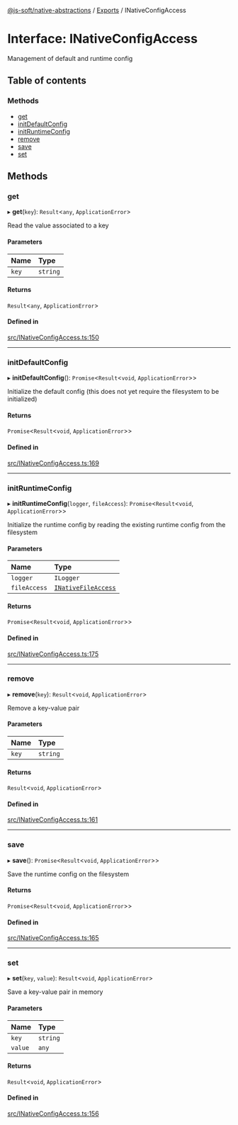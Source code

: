 [@js-soft/native-abstractions](../README.md) / [Exports](../modules.md) / INativeConfigAccess

# Interface: INativeConfigAccess

Management of default and runtime config

## Table of contents

### Methods

- [get](INativeConfigAccess.md#get)
- [initDefaultConfig](INativeConfigAccess.md#initdefaultconfig)
- [initRuntimeConfig](INativeConfigAccess.md#initruntimeconfig)
- [remove](INativeConfigAccess.md#remove)
- [save](INativeConfigAccess.md#save)
- [set](INativeConfigAccess.md#set)

## Methods

### get

▸ **get**(`key`): `Result`<`any`, `ApplicationError`\>

Read the value associated to a key

#### Parameters

| Name | Type |
| :------ | :------ |
| `key` | `string` |

#### Returns

`Result`<`any`, `ApplicationError`\>

#### Defined in

[src/INativeConfigAccess.ts:150](https://github.com/js-soft/ts-native-access/blob/7416af4/packages/abstractions/src/INativeConfigAccess.ts#L150)

___

### initDefaultConfig

▸ **initDefaultConfig**(): `Promise`<`Result`<`void`, `ApplicationError`\>\>

Initialize the default config (this does not yet require the filesystem to be initialized)

#### Returns

`Promise`<`Result`<`void`, `ApplicationError`\>\>

#### Defined in

[src/INativeConfigAccess.ts:169](https://github.com/js-soft/ts-native-access/blob/7416af4/packages/abstractions/src/INativeConfigAccess.ts#L169)

___

### initRuntimeConfig

▸ **initRuntimeConfig**(`logger`, `fileAccess`): `Promise`<`Result`<`void`, `ApplicationError`\>\>

Initialize the runtime config by reading the existing runtime config from the filesystem

#### Parameters

| Name | Type |
| :------ | :------ |
| `logger` | `ILogger` |
| `fileAccess` | [`INativeFileAccess`](INativeFileAccess.md) |

#### Returns

`Promise`<`Result`<`void`, `ApplicationError`\>\>

#### Defined in

[src/INativeConfigAccess.ts:175](https://github.com/js-soft/ts-native-access/blob/7416af4/packages/abstractions/src/INativeConfigAccess.ts#L175)

___

### remove

▸ **remove**(`key`): `Result`<`void`, `ApplicationError`\>

Remove a key-value pair

#### Parameters

| Name | Type |
| :------ | :------ |
| `key` | `string` |

#### Returns

`Result`<`void`, `ApplicationError`\>

#### Defined in

[src/INativeConfigAccess.ts:161](https://github.com/js-soft/ts-native-access/blob/7416af4/packages/abstractions/src/INativeConfigAccess.ts#L161)

___

### save

▸ **save**(): `Promise`<`Result`<`void`, `ApplicationError`\>\>

Save the runtime config on the filesystem

#### Returns

`Promise`<`Result`<`void`, `ApplicationError`\>\>

#### Defined in

[src/INativeConfigAccess.ts:165](https://github.com/js-soft/ts-native-access/blob/7416af4/packages/abstractions/src/INativeConfigAccess.ts#L165)

___

### set

▸ **set**(`key`, `value`): `Result`<`void`, `ApplicationError`\>

Save a key-value pair in memory

#### Parameters

| Name | Type |
| :------ | :------ |
| `key` | `string` |
| `value` | `any` |

#### Returns

`Result`<`void`, `ApplicationError`\>

#### Defined in

[src/INativeConfigAccess.ts:156](https://github.com/js-soft/ts-native-access/blob/7416af4/packages/abstractions/src/INativeConfigAccess.ts#L156)
